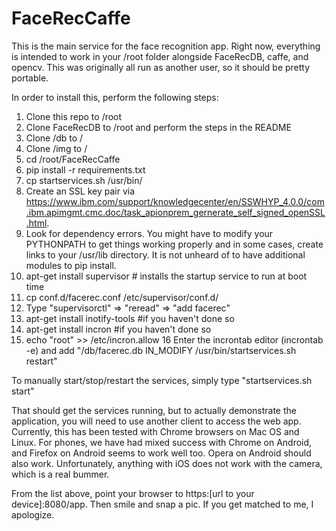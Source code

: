 # FaceRecCaffe

This is the main service for the face recognition app. Right now, everything is intended to work in your /root folder alongside FaceRecDB, caffe, and opencv. This was originally all run as another user, so it should be pretty portable. 

In order to install this, perform the following steps:

1. Clone this repo to /root
2. Clone FaceRecDB to /root and perform the steps in the README
3. Clone /db to /
4. Clone /img to /
5. cd /root/FaceRecCaffe
6. pip install -r requirements.txt
7. cp startservices.sh /usr/bin/
8. Create an SSL key pair via https://www.ibm.com/support/knowledgecenter/en/SSWHYP_4.0.0/com.ibm.apimgmt.cmc.doc/task_apionprem_gernerate_self_signed_openSSL.html.
9. Look for dependency errors. You might have to modify your PYTHONPATH to get things working properly and in some cases, create links to your /usr/lib directory. It is not unheard of to have additional modules to pip install. 
10. apt-get install supervisor # installs the startup service to run at boot time
11. cp conf.d/facerec.conf /etc/supervisor/conf.d/
12. Type "supervisorctl" => "reread" => "add facerec"
13. apt-get install inotify-tools #if you haven't done so
14. apt-get install incron #if you haven't done so
15. echo "root" >> /etc/incron.allow
16 Enter the incrontab editor (incrontab -e) and add "/db/facerec.db IN_MODIFY /usr/bin/startservices.sh restart"

To manually start/stop/restart the services, simply type "startservices.sh start"

That should get the services running, but to actually demonstrate the application, you will need to use another client to access the web app. Currently, this has been tested with Chrome browsers on Mac OS and Linux. For phones, we have had mixed success with Chrome on Android, and Firefox on Android seems to work well too. Opera on Android should also work. Unfortunately, anything with iOS does not work with the camera, which is a real bummer. 

From the list above, point your browser to https:[url to your device]:8080/app. Then smile and snap a pic. If you get matched to me, I apologize. 
